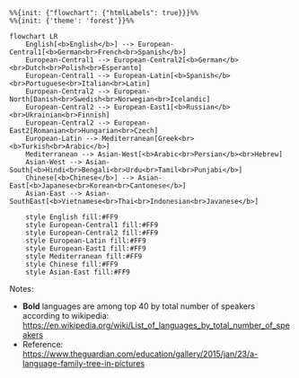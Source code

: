 
```mermaid
%%{init: {"flowchart": {"htmlLabels": true}}}%%
%%{init: {'theme': 'forest'}}%%

flowchart LR
    English[<b>English</b>] --> European-Central1[<b>German<br>French<br>Spanish</b>]
    European-Central1 --> European-Central2[<b>German</b><br>Dutch<br>Polish<br>Esperanto]
    European-Central1 --> European-Latin[<b>Spanish</b><br>Portuguese<br>Italian<br>Latin]
    European-Central2 --> European-North[Danish<br>Swedish<br>Norwegian<br>Icelandic]
    European-Central2 --> European-East1[<b>Russian</b><br>Ukrainian<br>Finnish]
    European-Central2 --> European-East2[Romanian<br>Hungarian<br>Czech]
    European-Latin --> Mediterranean[Greek<br><b>Turkish<br>Arabic</b>]
    Mediterranean --> Asian-West[<b>Arabic<br>Persian</b><br>Hebrew]
    Asian-West --> Asian-South[<b>Hindi<br>Bengali<br>Urdu<br>Tamil<br>Punjabi</b>]
    Chinese[<b>Chinese</b>] --> Asian-East[<b>Japanese<br>Korean<br>Cantonese</b>]
    Asian-East --> Asian-SouthEast[<b>Vietnamese<br>Thai<br>Indonesian<br>Javanese</b>]

    style English fill:#FF9
    style European-Central1 fill:#FF9
    style European-Central2 fill:#FF9
    style European-Latin fill:#FF9
    style European-East1 fill:#FF9
    style Mediterranean fill:#FF9
    style Chinese fill:#FF9
    style Asian-East fill:#FF9
```

Notes:

* **Bold** languages are among top 40 by total number of speakers according to wikipedia: https://en.wikipedia.org/wiki/List_of_languages_by_total_number_of_speakers
* Reference: https://www.theguardian.com/education/gallery/2015/jan/23/a-language-family-tree-in-pictures
